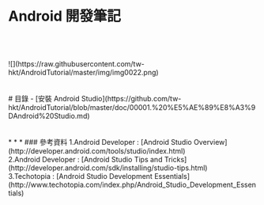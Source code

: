 Android 開發筆記
=============
<br />
<br />
<br />
![](https://raw.githubusercontent.com/tw-hkt/AndroidTutorial/master/img/img0022.png)
<br />
<br />
<br />
# 目錄
- [安裝 Android Studio](https://github.com/tw-hkt/AndroidTutorial/blob/master/doc/00001.%20%E5%AE%89%E8%A3%9DAndroid%20Studio.md)

<br />
<br />
<br />
* * *
### 參考資料
1.Android Developer : [Android Studio Overview](http://developer.android.com/tools/studio/index.html)
<br>
2.Android Developer : [Android Studio Tips and Tricks](http://developer.android.com/sdk/installing/studio-tips.html)
<br>
3.Techotopia : [Android Studio Development Essentials](http://www.techotopia.com/index.php/Android_Studio_Development_Essentials)
<br>
